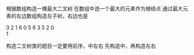 根据数组构造一棵最大二叉树
在数组中选一个最大的元素作为根结点
通过最大元素的左边数组构造左子树，右边也是

3 2 1 6 0 5
             6
        3         5
          2      0   
            1

构造二叉树类的题目一定要用前序，中左右
先构造中，再构造左右

